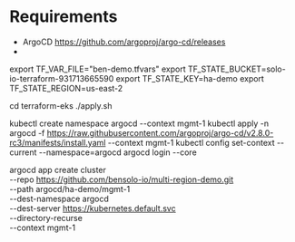 # Requirements

* ArgoCD https://github.com/argoproj/argo-cd/releases
* 
  <!-- annotations:
    external-dns.alpha.kubernetes.io/hostname: nginx.example.com
     -->
     
export TF_VAR_FILE="ben-demo.tfvars"
export TF_STATE_BUCKET=solo-io-terraform-931713665590
export TF_STATE_KEY=ha-demo
export TF_STATE_REGION=us-east-2

cd terraform-eks
./apply.sh

kubectl create namespace argocd --context mgmt-1
kubectl apply -n argocd -f https://raw.githubusercontent.com/argoproj/argo-cd/v2.8.0-rc3/manifests/install.yaml  --context mgmt-1
kubectl config set-context --current --namespace=argocd
argocd login --core

argocd app create cluster \
  --repo https://github.com/bensolo-io/multi-region-demo.git \
  --path argocd/ha-demo/mgmt-1 \
  --dest-namespace argocd \
  --dest-server https://kubernetes.default.svc \
  --directory-recurse \
  --context mgmt-1